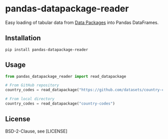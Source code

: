# pandas-datapackage-reader

Easy loading of tabular data from [Data Packages](http://frictionlessdata.io/data-packages/) into Pandas DataFrames.

## Installation

    pip install pandas-datapackage-reader

## Usage

```python
from pandas_datapackage_reader import read_datapackage

# From GitHub repository
country_codes = read_datapackage("https://github.com/datasets/country-codes")

# From local directory
country_codes = read_datapackage("country-codes")
```

## License

BSD-2-Clause, see [LICENSE]
